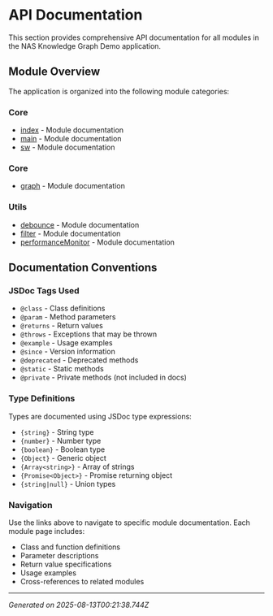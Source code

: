 # API Documentation

This section provides comprehensive API documentation for all modules in the NAS Knowledge Graph Demo application.

## Module Overview

The application is organized into the following module categories:

### Core

- [index](index.md) - Module documentation
- [main](main.md) - Module documentation
- [sw](sw.md) - Module documentation

### Core

- [graph](core-graph.md) - Module documentation

### Utils

- [debounce](utils-debounce.md) - Module documentation
- [filter](utils-filter.md) - Module documentation
- [performanceMonitor](utils-performanceMonitor.md) - Module documentation


## Documentation Conventions

### JSDoc Tags Used

- `@class` - Class definitions
- `@param` - Method parameters
- `@returns` - Return values
- `@throws` - Exceptions that may be thrown
- `@example` - Usage examples
- `@since` - Version information
- `@deprecated` - Deprecated methods
- `@static` - Static methods
- `@private` - Private methods (not included in docs)

### Type Definitions

Types are documented using JSDoc type expressions:

- `{string}` - String type
- `{number}` - Number type
- `{boolean}` - Boolean type
- `{Object}` - Generic object
- `{Array<string>}` - Array of strings
- `{Promise<Object>}` - Promise returning object
- `{string|null}` - Union types

### Navigation

Use the links above to navigate to specific module documentation. Each module page includes:

- Class and function definitions
- Parameter descriptions
- Return value specifications
- Usage examples
- Cross-references to related modules

---

*Generated on 2025-08-13T00:21:38.744Z*

